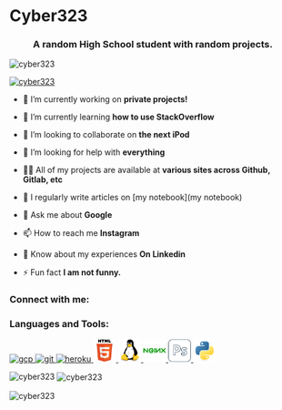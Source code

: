 # Cyber323

<h3 align="center">A random High School student with random projects.</h3>

<p align="left"> <img src="https://komarev.com/ghpvc/?username=cyber323&label=Profile%20views&color=0e75b6&style=flat" alt="cyber323" /> </p>

<p align="left"> <a href="https://github.com/ryo-ma/github-profile-trophy"><img src="https://github-profile-trophy.vercel.app/?username=cyber323" alt="cyber323" /></a> </p>

- 🔭 I’m currently working on **private projects!**

- 🌱 I’m currently learning **how to use StackOverflow**

- 👯 I’m looking to collaborate on **the next iPod**

- 🤝 I’m looking for help with **everything**

- 👨‍💻 All of my projects are available at **various sites across Github, Gitlab, etc**

- 📝 I regularly write articles on [my notebook](my notebook)

- 💬 Ask me about **Google**

- 📫 How to reach me **Instagram**

- 📄 Know about my experiences **On Linkedin**

- ⚡ Fun fact **I am not funny.**

<h3 align="left">Connect with me:</h3>
<p align="left">
</p>

<h3 align="left">Languages and Tools:</h3>
<p align="left"> <a href="https://cloud.google.com" target="_blank" rel="noreferrer"> <img src="https://www.vectorlogo.zone/logos/google_cloud/google_cloud-icon.svg" alt="gcp" width="40" height="40"/> </a> <a href="https://git-scm.com/" target="_blank" rel="noreferrer"> <img src="https://www.vectorlogo.zone/logos/git-scm/git-scm-icon.svg" alt="git" width="40" height="40"/> </a> <a href="https://heroku.com" target="_blank" rel="noreferrer"> <img src="https://www.vectorlogo.zone/logos/heroku/heroku-icon.svg" alt="heroku" width="40" height="40"/> </a> <a href="https://www.w3.org/html/" target="_blank" rel="noreferrer"> <img src="https://raw.githubusercontent.com/devicons/devicon/master/icons/html5/html5-original-wordmark.svg" alt="html5" width="40" height="40"/> </a> <a href="https://www.linux.org/" target="_blank" rel="noreferrer"> <img src="https://raw.githubusercontent.com/devicons/devicon/master/icons/linux/linux-original.svg" alt="linux" width="40" height="40"/> </a> <a href="https://www.nginx.com" target="_blank" rel="noreferrer"> <img src="https://raw.githubusercontent.com/devicons/devicon/master/icons/nginx/nginx-original.svg" alt="nginx" width="40" height="40"/> </a> <a href="https://www.photoshop.com/en" target="_blank" rel="noreferrer"> <img src="https://raw.githubusercontent.com/devicons/devicon/master/icons/photoshop/photoshop-line.svg" alt="photoshop" width="40" height="40"/> </a> <a href="https://www.python.org" target="_blank" rel="noreferrer"> <img src="https://raw.githubusercontent.com/devicons/devicon/master/icons/python/python-original.svg" alt="python" width="40" height="40"/> </a> </p>

<p><img align="left" src="https://github-readme-stats.vercel.app/api/top-langs?username=cyber323&show_icons=true&locale=en&layout=compact" alt="cyber323" /></p>

<p>&nbsp;<img align="center" src="https://github-readme-stats.vercel.app/api?username=cyber323&show_icons=true&locale=en" alt="cyber323" /></p>

<p><img align="center" src="https://github-readme-streak-stats.herokuapp.com/?user=cyber323&" alt="cyber323" /></p>

